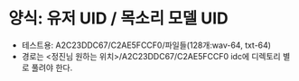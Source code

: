 # 양식: 유저 UID / 목소리 모델 UID
- 테스트용: A2C23DDC67/C2AE5FCCF0/파일들(128개:wav-64, txt-64)
- 경로는 <정진님 원하는 위치>/A2C23DDC67/C2AE5FCCF0
  idc에 디렉토리 별로 풀려야 한다.
